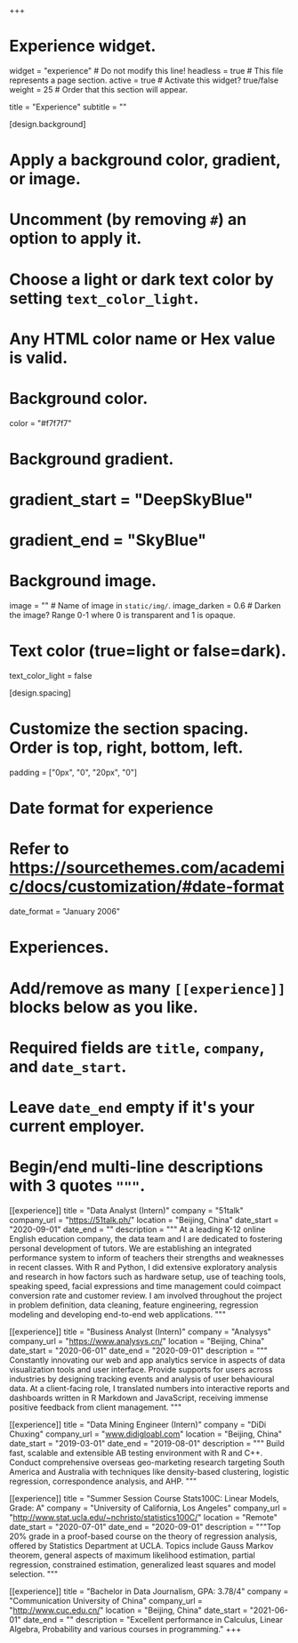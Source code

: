 +++
# Experience widget.
widget = "experience"  # Do not modify this line!
headless = true  # This file represents a page section.
active = true # Activate this widget? true/false
weight = 25  # Order that this section will appear.

title = "Experience"
subtitle = ""



[design.background]
  # Apply a background color, gradient, or image.
  #   Uncomment (by removing `#`) an option to apply it.
  #   Choose a light or dark text color by setting `text_color_light`.
  #   Any HTML color name or Hex value is valid.

  # Background color.
  color = "#f7f7f7"
  
  # Background gradient.
  # gradient_start = "DeepSkyBlue"
  # gradient_end = "SkyBlue"
  
  # Background image.
  image = ""  # Name of image in `static/img/`.
  image_darken = 0.6  # Darken the image? Range 0-1 where 0 is transparent and 1 is opaque.

  # Text color (true=light or false=dark).
  text_color_light = false

[design.spacing]
  # Customize the section spacing. Order is top, right, bottom, left.
  padding = ["0px", "0", "20px", "0"]

# Date format for experience
#   Refer to https://sourcethemes.com/academic/docs/customization/#date-format
date_format = "January 2006"

# Experiences.
#   Add/remove as many `[[experience]]` blocks below as you like.
#   Required fields are `title`, `company`, and `date_start`.
#   Leave `date_end` empty if it's your current employer.
#   Begin/end multi-line descriptions with 3 quotes `"""`.




[[experience]]
  title = "Data Analyst (Intern)"
  company = "51talk"
  company_url = "https://51talk.ph/"
  location = "Beijing, China"
  date_start = "2020-09-01"
  date_end = ""
  description = """
   At a leading K-12 online English education company, the data team and I are dedicated to fostering personal development of tutors. We are establishing an integrated performance system to inform of teachers their strengths and weaknesses in recent classes. With R and Python, I did extensive exploratory analysis and research in how factors such as hardware setup, use of teaching tools, speaking speed, facial expressions and time management could coimpact conversion rate and customer review. I am involved throughout the project in problem definition, data cleaning, feature engineering, regression modeling and developing end-to-end web applications. 
  """

[[experience]]
  title = "Business Analyst (Intern)"
  company = "Analysys"
  company_url = "https://www.analysys.cn/"
  location = "Beijing, China"
  date_start = "2020-06-01"
  date_end = "2020-09-01"
  description = """
   Constantly innovating our web and app analytics service in aspects of data visualization tools and user interface. Provide supports for users across industries by designing tracking events and analysis of user behavioural data. At a client-facing role, I translated numbers into interactive reports and dashboards written in R Markdown and JavaScript, receiving immense positive feedback from client management.
  """


[[experience]]
  title = "Data Mining Engineer (Intern)"
  company = "DiDi Chuxing"
  company_url = "www.didigloabl.com"
  location = "Beijing, China"
  date_start = "2019-03-01"
  date_end = "2019-08-01"
  description = """
  Build fast, scalable and extensible AB testing environment with R and C++. Conduct comprehensive overseas geo-marketing research targeting South America and Australia with techniques like density-based clustering, logistic regression, correspondence analysis, and AHP.
  """

[[experience]]
  title = "Summer Session Course Stats100C: Linear Models, Grade: A"
  company = "University of California, Los Angeles"
  company_url = "http://www.stat.ucla.edu/~nchristo/statistics100C/"
  location = "Remote"
  date_start = "2020-07-01"
  date_end = "2020-09-01"
  description = """Top 20% grade in a proof-based course on the theory of regression analysis, offered by Statistics Department at UCLA. Topics include Gauss Markov theorem, general aspects of maximum likelihood estimation, partial regression, constrained estimation, generalized least squares and model selection. """
  
[[experience]]
  title = "Bachelor in Data Journalism, GPA: 3.78/4"
  company = "Communication University of China"
  company_url = "http://www.cuc.edu.cn/"
  location = "Beijing, China"
  date_start = "2021-06-01"
  date_end = ""
  description = "Excellent performance in Calculus, Linear Algebra, Probability and various courses in programming."
+++
